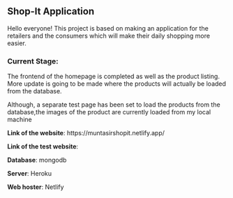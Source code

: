 <h2>Shop-It Application</h2>
<p>Hello everyone! This project is based on making an application for the retailers and the consumers which will make their daily shopping more easier.<p>

<h3>Current Stage:</h3>
<p>The frontend of the homepage is completed as well as the product listing. More update is going to be made where the products will actually be loaded from the database.</p>
<p>Although, a separate test page has been set to load the products from the database,the images of the product are currently loaded from my local machine</p>

<p><b>Link of the website</b>: https://muntasirshopit.netlify.app/</p>
<p><b>Link of the test website</b>: </p>
<p><b>Database</b>: mongodb</p>
<p><b>Server</b>: Heroku</p>
<p><b>Web hoster</b>: Netlify</p>
